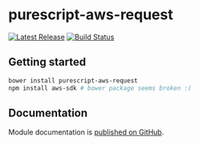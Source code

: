 # purescript-aws-request

[![Latest Release](https://pursuit.purescript.org/packages/purescript-aws-request/badge)](https://pursuit.purescript.org/packages/purescript-aws-request)
[![Build Status](https://app.wercker.com/status/5909b9e96d1080804b17a28f72f87b6b/s/master)](https://app.wercker.com/project/byKey/5909b9e96d1080804b17a28f72f87b6b)

## Getting started

```sh
bower install purescript-aws-request
npm install aws-sdk # bower package seems broken :(
```

## Documentation

Module documentation is [published on GitHub](https://github.com/purescript-aws-sdk/purescript-aws-request/tree/master/docs).
